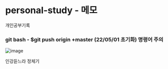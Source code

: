 # personal-study - 메모 
개인공부기록

### git bash - $git push origin +master (22/05/01 초기화) 명령어 주의

![image](https://user-images.githubusercontent.com/97571604/193751171-263ae6bc-f61b-45ee-ae5a-16ed112f5a5c.png)

인강듣느라 정체기
